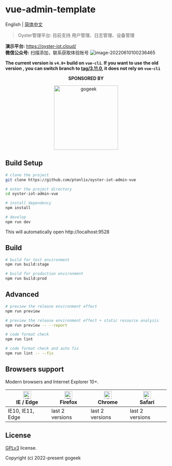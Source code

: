 # vue-admin-template

English | [简体中文](./README-zh.md)

> Oyster管理平台: 目前支持 用户管理、日志管理、设备管理

**演示平台:** https://oyster-iot.cloud/  
**微信公众号:** 扫描添加，联系获取体验账号
<img src="https://img.gejiba.com/images/7ba3b6926304f02ca20edb6ef4dec764.jpg" alt="image-20220610100236465" />

**The current version is `v4.0+` build on `vue-cli`. If you want to use the old version , you can switch branch to [tag/3.11.0](https://github.com/PanJiaChen/vue-admin-template/tree/tag/3.11.0), it does not rely on `vue-cli`**

<p align="center">
  <b>SPONSORED BY</b>
</p>
<p align="center">
   <a href="https://www.gogeek.com.cn/" title="gogeek" target="_blank">
      <img height="200px" src="https://img.gejiba.com/images/96b6d150bd758b13d66aec66cb18044e.jpg" title="gogeek">
   </a>
</p>

## Build Setup

```bash
# clone the project
git clone https://github.com/ptonlix/oyster-iot-admin-vue

# enter the project directory
cd oyster-iot-admin-vue

# install dependency
npm install

# develop
npm run dev
```

This will automatically open http://localhost:9528

## Build

```bash
# build for test environment
npm run build:stage

# build for production environment
npm run build:prod
```

## Advanced

```bash
# preview the release environment effect
npm run preview

# preview the release environment effect + static resource analysis
npm run preview -- --report

# code format check
npm run lint

# code format check and auto fix
npm run lint -- --fix
```
## Browsers support

Modern browsers and Internet Explorer 10+.

| [<img src="https://raw.githubusercontent.com/alrra/browser-logos/master/src/edge/edge_48x48.png" alt="IE / Edge" width="24px" height="24px" />](http://godban.github.io/browsers-support-badges/)</br>IE / Edge | [<img src="https://raw.githubusercontent.com/alrra/browser-logos/master/src/firefox/firefox_48x48.png" alt="Firefox" width="24px" height="24px" />](http://godban.github.io/browsers-support-badges/)</br>Firefox | [<img src="https://raw.githubusercontent.com/alrra/browser-logos/master/src/chrome/chrome_48x48.png" alt="Chrome" width="24px" height="24px" />](http://godban.github.io/browsers-support-badges/)</br>Chrome | [<img src="https://raw.githubusercontent.com/alrra/browser-logos/master/src/safari/safari_48x48.png" alt="Safari" width="24px" height="24px" />](http://godban.github.io/browsers-support-badges/)</br>Safari |
| --------- | --------- | --------- | --------- |
| IE10, IE11, Edge| last 2 versions| last 2 versions| last 2 versions

## License

[GPLv3](https://github.com/ptonlix/oyster-iot-admin-vue/blob/main/LICENSE) license.

Copyright (c) 2022-present gogeek
